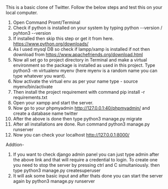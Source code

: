 This is a basic clone of Twitter. Follow the below steps and test this on your local computer.


1. Open Command Promt/Terminal
2. Check if python is installed on your system by typing python --version / pyhton3 --version
3. If installed then skip this step or get it from here. https://www.python.org/downloads/
4. As I used mysql DB so check if lampp/xamp is installed if not then download from https://www.apachefriends.org/download.html
5. Now all set go to project directory in Terminal and make a virtual environment so the package is installed as used in this project. Type python3 -m virtualenv myenv (here myenv is a random name you can type whatever you want).
6. Now activate the virtual env as per your name type - source myenv/bin/activate
7. Then install the project requirement with command  pip install -r requirements.txt 
8. Open your xampp and start the server.
9. Now go to your phpmyadmin http://127.0.0.1:40/phpmyadmin/ and create a database name twitter
10. After the above is done then type python3 manage.py migrate
11. After all installations are done. Run command python3 manage.py runserver
12. Now you can check your localhost http://127.0.0.1:8000/


Addtion-
1. If you want to check django admin panel you can just type admin after the above link and that will require a credential to login. To create one you need to stop the server by pressing ctrl and C simultaniously. then type python3 manage.py createsuperuser
2. It will ask some basic input and after thats done you can start the server again by python3 manage.py runserver


<!-- postgresql added -->